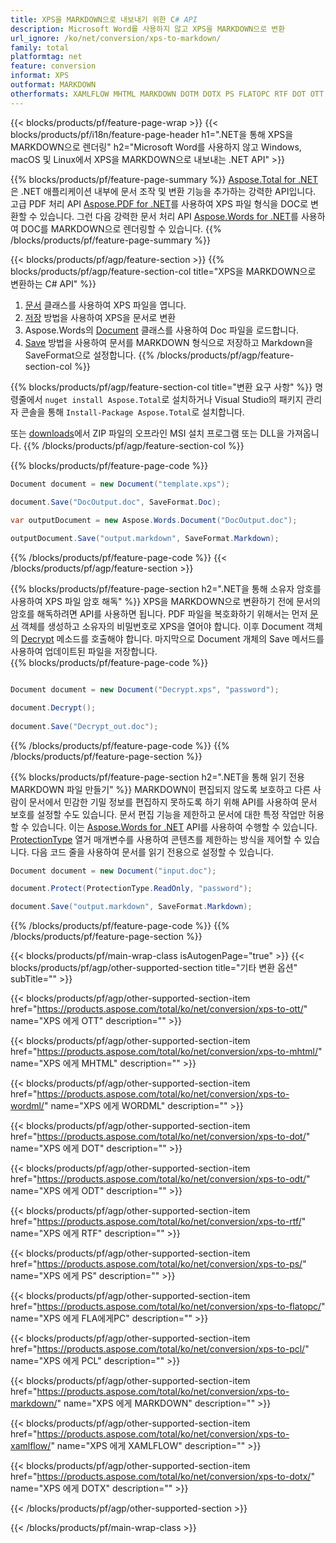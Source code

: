 ```yaml
---
title: XPS을 MARKDOWN으로 내보내기 위한 C# API
description: Microsoft Word를 사용하지 않고 XPS을 MARKDOWN으로 변환
url_ignore: /ko/net/conversion/xps-to-markdown/
family: total
platformtag: net
feature: conversion
informat: XPS
outformat: MARKDOWN
otherformats: XAMLFLOW MHTML MARKDOWN DOTM DOTX PS FLATOPC RTF DOT OTT WORDML ODT
---
```

{{< blocks/products/pf/feature-page-wrap >}}
{{< blocks/products/pf/i18n/feature-page-header h1=".NET을 통해 XPS을 MARKDOWN으로 렌더링" h2="Microsoft Word를 사용하지 않고 Windows, macOS 및 Linux에서 XPS을 MARKDOWN으로 내보내는 .NET API" >}}

{{% blocks/products/pf/feature-page-summary %}}
[Aspose.Total for .NET](https://products.aspose.com/total/net/)은 .NET 애플리케이션 내부에 문서 조작 및 변환 기능을 추가하는 강력한 API입니다. 고급 PDF 처리 API [Aspose.PDF for .NET](https://products.aspose.com/pdf/net/)를 사용하여 XPS 파일 형식을 DOC로 변환할 수 있습니다. 그런 다음 강력한 문서 처리 API [Aspose.Words for .NET](https://products.aspose.com/words/net/)를 사용하여 DOC를 MARKDOWN으로 렌더링할 수 있습니다.
{{% /blocks/products/pf/feature-page-summary  %}}

{{< blocks/products/pf/agp/feature-section >}}
{{% blocks/products/pf/agp/feature-section-col title="XPS을 MARKDOWN으로 변환하는 C# API" %}}
1. [문서](https://reference.aspose.com/pdf/net/aspose.pdf/document) 클래스를 사용하여 XPS 파일을 엽니다.
2. [저장](https://reference.aspose.com/pdf/net/aspose.pdf.document/save/methods/5) 방법을 사용하여 XPS을 문서로 변환
3. Aspose.Words의 [Document](https://reference.aspose.com/words/net/aspose.words/document) 클래스를 사용하여 Doc 파일을 로드합니다.
4. [Save](https://reference.aspose.com/words/net/aspose.words.document/save/methods/4) 방법을 사용하여 문서를 MARKDOWN 형식으로 저장하고 Markdown을 SaveFormat으로 설정합니다.
{{% /blocks/products/pf/agp/feature-section-col %}}

{{% blocks/products/pf/agp/feature-section-col title="변환 요구 사항" %}}
명령줄에서 ```nuget install Aspose.Total```로 설치하거나 Visual Studio의 패키지 관리자 콘솔을 통해 ```Install-Package Aspose.Total```로 설치합니다.

또는 [downloads](https://downloads.aspose.com/total/net)에서 ZIP 파일의 오프라인 MSI 설치 프로그램 또는 DLL을 가져옵니다.
{{% /blocks/products/pf/agp/feature-section-col %}}

{{% blocks/products/pf/feature-page-code %}}

```cs
Document document = new Document("template.xps");
 
document.Save("DocOutput.doc", SaveFormat.Doc); 

var outputDocument = new Aspose.Words.Document("DocOutput.doc");

outputDocument.Save("output.markdown", SaveFormat.Markdown);   
```

{{% /blocks/products/pf/feature-page-code %}}
{{< /blocks/products/pf/agp/feature-section >}}

{{% blocks/products/pf/feature-page-section  h2=".NET을 통해 소유자 암호를 사용하여 XPS 파일 암호 해독" %}}
XPS을 MARKDOWN으로 변환하기 전에 문서의 암호를 해독하려면 API를 사용하면 됩니다. PDF 파일을 복호화하기 위해서는 먼저 [문서](https://reference.aspose.com/pdf/net/aspose.pdf/document) 객체를 생성하고 소유자의 비밀번호로 XPS을 열어야 합니다. 이후 Document 객체의 [Decrypt](https://reference.aspose.com/pdf/net/aspose.pdf/document/methods/decrypt) 메소드를 호출해야 합니다. 마지막으로 Document 개체의 Save 메서드를 사용하여 업데이트된 파일을 저장합니다.  
{{% blocks/products/pf/feature-page-code %}}
```cs

Document document = new Document("Decrypt.xps", "password");

document.Decrypt();
 
document.Save("Decrypt_out.doc");
```

{{% /blocks/products/pf/feature-page-code  %}}
{{% /blocks/products/pf/feature-page-section %}}

{{% blocks/products/pf/feature-page-section  h2=".NET을 통해 읽기 전용 MARKDOWN 파일 만들기" %}}
MARKDOWN이 편집되지 않도록 보호하고 다른 사람이 문서에서 민감한 기밀 정보를 편집하지 못하도록 하기 위해 API를 사용하여 문서 보호를 설정할 수도 있습니다. 문서 편집 기능을 제한하고 문서에 대한 특정 작업만 허용할 수 있습니다. 이는 [Aspose.Words for .NET](https://products.aspose.com/words/net/) API를 사용하여 수행할 수 있습니다. [ProtectionType](https://reference.aspose.com/words/net/aspose.words/protectiontype) 열거 매개변수를 사용하여 콘텐츠를 제한하는 방식을 제어할 수 있습니다. 다음 코드 줄을 사용하여 문서를 읽기 전용으로 설정할 수 있습니다. 
```cs
Document document = new Document("input.doc");

document.Protect(ProtectionType.ReadOnly, "password");

document.Save("output.markdown", SaveFormat.Markdown);    
```

{{% /blocks/products/pf/feature-page-code  %}}
{{% /blocks/products/pf/feature-page-section %}}

{{< blocks/products/pf/main-wrap-class isAutogenPage="true" >}}
{{< blocks/products/pf/agp/other-supported-section title="기타 변환 옵션" subTitle="" >}}

{{< blocks/products/pf/agp/other-supported-section-item href="https://products.aspose.com/total/ko/net/conversion/xps-to-ott/" name="XPS 에게 OTT" description="" >}}

{{< blocks/products/pf/agp/other-supported-section-item href="https://products.aspose.com/total/ko/net/conversion/xps-to-mhtml/" name="XPS 에게 MHTML" description="" >}}

{{< blocks/products/pf/agp/other-supported-section-item href="https://products.aspose.com/total/ko/net/conversion/xps-to-wordml/" name="XPS 에게 WORDML" description="" >}}

{{< blocks/products/pf/agp/other-supported-section-item href="https://products.aspose.com/total/ko/net/conversion/xps-to-dot/" name="XPS 에게 DOT" description="" >}}

{{< blocks/products/pf/agp/other-supported-section-item href="https://products.aspose.com/total/ko/net/conversion/xps-to-odt/" name="XPS 에게 ODT" description="" >}}

{{< blocks/products/pf/agp/other-supported-section-item href="https://products.aspose.com/total/ko/net/conversion/xps-to-rtf/" name="XPS 에게 RTF" description="" >}}

{{< blocks/products/pf/agp/other-supported-section-item href="https://products.aspose.com/total/ko/net/conversion/xps-to-ps/" name="XPS 에게 PS" description="" >}}

{{< blocks/products/pf/agp/other-supported-section-item href="https://products.aspose.com/total/ko/net/conversion/xps-to-flatopc/" name="XPS 에게 FLA에게PC" description="" >}}

{{< blocks/products/pf/agp/other-supported-section-item href="https://products.aspose.com/total/ko/net/conversion/xps-to-pcl/" name="XPS 에게 PCL" description="" >}}

{{< blocks/products/pf/agp/other-supported-section-item href="https://products.aspose.com/total/ko/net/conversion/xps-to-markdown/" name="XPS 에게 MARKDOWN" description="" >}}

{{< blocks/products/pf/agp/other-supported-section-item href="https://products.aspose.com/total/ko/net/conversion/xps-to-xamlflow/" name="XPS 에게 XAMLFLOW" description="" >}}

{{< blocks/products/pf/agp/other-supported-section-item href="https://products.aspose.com/total/ko/net/conversion/xps-to-dotx/" name="XPS 에게 DOTX" description="" >}}



{{< /blocks/products/pf/agp/other-supported-section >}}

{{< /blocks/products/pf/main-wrap-class >}}